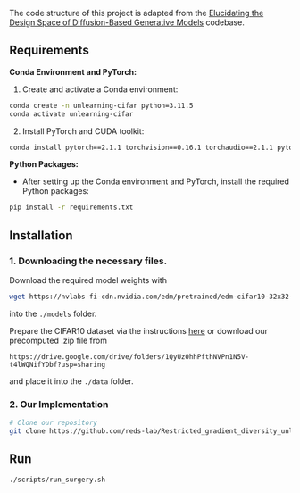 
The code structure of this project is adapted from the [Elucidating the Design Space of Diffusion-Based Generative Models](https://github.com/NVlabs/edm) codebase.

## Requirements

**Conda Environment and PyTorch:**
1. Create and activate a Conda environment:
```bash
conda create -n unlearning-cifar python=3.11.5
conda activate unlearning-cifar
```

2. Install PyTorch and CUDA toolkit:
```bash
conda install pytorch==2.1.1 torchvision==0.16.1 torchaudio==2.1.1 pytorch-cuda=12.1 -c pytorch -c nvidia
```

**Python Packages:**
- After setting up the Conda environment and PyTorch, install the required Python packages:
```bash
pip install -r requirements.txt
```

## Installation

### 1. Downloading the necessary files.
Download the required model weights with
```bash
wget https://nvlabs-fi-cdn.nvidia.com/edm/pretrained/edm-cifar10-32x32-cond-vp.pkl
```
into the `./models` folder.

Prepare the CIFAR10 dataset via the instructions [here](https://github.com/NVlabs/edm?tab=readme-ov-file#preparing-datasets) or download our precomputed .zip file from 
```
https://drive.google.com/drive/folders/1QyUz0hhPfthNVPn1N5V-t4lWQNifYDbf?usp=sharing
```
and place it into the `./data` folder.
    
### 2. Our Implementation

```bash
# Clone our repository
git clone https://github.com/reds-lab/Restricted_gradient_diversity_unlearning.git
```

## Run 

```bash
./scripts/run_surgery.sh
```

